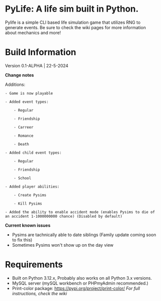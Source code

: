 #   PyLife: A life sim built in Python.
Pylife is a simple CLI based life simulation game that utilizes RNG to generate events.
Be sure to check the wiki pages for more information about mechanics and more!

#   Build Information
Version 0.1-ALPHA | 22-5-2024

**Change notes**

Additions:
   
    - Game is now playable

    - Added event types:

        - Regular

        - Friendship

        - Carreer

        - Romance

        - Death

    - Added child event types:

        - Regular

        - Friendship

        - School

    - Added player abilities:

        - Create Pysims

        - Kill Pysims
        
    - Added the ability to enable accident mode (enables Pysims to die of an accident 1-1000000000 chance) (Disabled by default)

**Current known issues**
- Pysims are tachnically able to date siblings (Family update coming soon to fix this)
- Sometimes Pysims won't show up on the day view

#   Requirements
- Built on Python 3.12.x, Probably also works on all Python 3.x versions.
- MySQL server (mySQL workbench or PHPmyAdmin recommended.)
- Print-color package: https://pypi.org/project/print-color/
*For full instructions, check the wiki*

